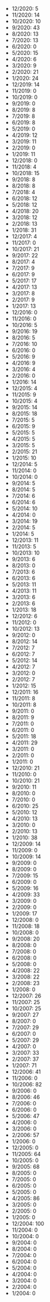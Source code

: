 *  12/2020: 5
*  11/2020: 14
*  10/2020: 10
*  9/2020: 43
*  8/2020: 13
*  7/2020: 13
*  6/2020: 0
*  5/2020: 15
*  4/2020: 6
*  3/2020: 9
*  2/2020: 21
*  1/2020: 24
*  12/2019: 14
*  11/2019: 0
*  10/2019: 0
*  9/2019: 0
*  8/2019: 8
*  7/2019: 8
*  6/2019: 8
*  5/2019: 0
*  4/2019: 12
*  3/2019: 11
*  2/2019: 0
*  1/2019: 11
*  12/2018: 0
*  11/2018: 4
*  10/2018: 15
*  9/2018: 8
*  8/2018: 8
*  7/2018: 4
*  6/2018: 12
*  5/2018: 12
*  4/2018: 20
*  3/2018: 12
*  2/2018: 13
*  1/2018: 31
*  12/2017: 4
*  11/2017: 0
*  10/2017: 21
*  9/2017: 22
*  8/2017: 4
*  7/2017: 9
*  6/2017: 9
*  5/2017: 17
*  4/2017: 13
*  3/2017: 8
*  2/2017: 9
*  1/2017: 13
*  12/2016: 0
*  11/2016: 0
*  10/2016: 5
*  9/2016: 19
*  8/2016: 5
*  7/2016: 10
*  6/2016: 0
*  5/2016: 9
*  4/2016: 9
*  3/2016: 4
*  2/2016: 0
*  1/2016: 14
*  12/2015: 4
*  11/2015: 9
*  10/2015: 4
*  9/2015: 14
*  8/2015: 18
*  7/2015: 5
*  6/2015: 9
*  5/2015: 5
*  4/2015: 5
*  3/2015: 5
*  2/2015: 21
*  1/2015: 10
*  12/2014: 5
*  11/2014: 0
*  10/2014: 0
*  9/2014: 5
*  8/2014: 5
*  7/2014: 6
*  6/2014: 6
*  5/2014: 10
*  4/2014: 0
*  3/2014: 19
*  2/2014: 5
*  1/2014: 5
*  12/2013: 11
*  11/2013: 5
*  10/2013: 10
*  9/2013: 6
*  8/2013: 0
*  7/2013: 6
*  6/2013: 6
*  5/2013: 11
*  4/2013: 11
*  3/2013: 6
*  2/2013: 6
*  1/2013: 18
*  12/2012: 6
*  11/2012: 0
*  10/2012: 13
*  9/2012: 0
*  8/2012: 14
*  7/2012: 7
*  6/2012: 7
*  5/2012: 14
*  4/2012: 7
*  3/2012: 0
*  2/2012: 7
*  1/2012: 15
*  12/2011: 16
*  11/2011: 8
*  10/2011: 8
*  9/2011: 0
*  8/2011: 9
*  7/2011: 0
*  6/2011: 0
*  5/2011: 18
*  4/2011: 29
*  3/2011: 0
*  2/2011: 0
*  1/2011: 0
*  12/2010: 21
*  11/2010: 0
*  10/2010: 21
*  9/2010: 11
*  8/2010: 0
*  7/2010: 0
*  6/2010: 25
*  5/2010: 12
*  4/2010: 13
*  3/2010: 0
*  2/2010: 13
*  1/2010: 38
*  12/2009: 14
*  11/2009: 0
*  10/2009: 14
*  9/2009: 0
*  8/2009: 0
*  7/2009: 15
*  6/2009: 0
*  5/2009: 16
*  4/2009: 33
*  3/2009: 0
*  2/2009: 0
*  1/2009: 17
*  12/2008: 0
*  11/2008: 18
*  10/2008: 0
*  9/2008: 20
*  8/2008: 0
*  7/2008: 0
*  6/2008: 0
*  5/2008: 0
*  4/2008: 22
*  3/2008: 22
*  2/2008: 23
*  1/2008: 0
*  12/2007: 26
*  11/2007: 25
*  10/2007: 25
*  9/2007: 27
*  8/2007: 0
*  7/2007: 29
*  6/2007: 0
*  5/2007: 29
*  4/2007: 0
*  3/2007: 33
*  2/2007: 37
*  1/2007: 71
*  12/2006: 41
*  11/2006: 0
*  10/2006: 82
*  9/2006: 0
*  8/2006: 46
*  7/2006: 0
*  6/2006: 0
*  5/2006: 47
*  4/2006: 0
*  3/2006: 0
*  2/2006: 57
*  1/2006: 0
*  12/2005: 0
*  11/2005: 64
*  10/2005: 0
*  9/2005: 68
*  8/2005: 0
*  7/2005: 0
*  6/2005: 0
*  5/2005: 0
*  4/2005: 86
*  3/2005: 0
*  2/2005: 0
*  1/2005: 0
*  12/2004: 100
*  11/2004: 0
*  10/2004: 0
*  9/2004: 0
*  8/2004: 0
*  7/2004: 0
*  6/2004: 0
*  5/2004: 0
*  4/2004: 0
*  3/2004: 0
*  2/2004: 0
*  1/2004: 0